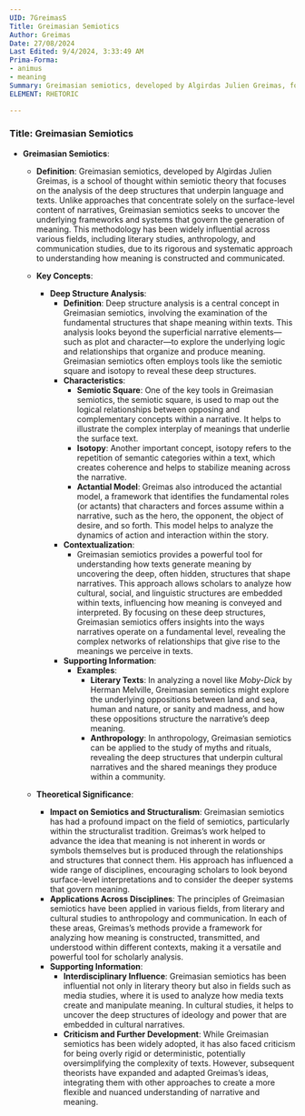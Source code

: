 ```yaml
---
UID: 7GreimasS
Title: Greimasian Semiotics
Author: Greimas
Date: 27/08/2024
Last Edited: 9/4/2024, 3:33:49 AM
Prima-Forma:
- animus
- meaning
Summary: Greimasian semiotics, developed by Algirdas Julien Greimas, focuses on analyzing the deep structures that generate meaning in texts, using tools like the semiotic square and actantial model. This framework uncovers the underlying relationships within narratives, influencing literary studies, anthropology, and communication through its systematic approach to understanding meaning.
ELEMENT: RHETORIC 

---
```

### Title: **Greimasian Semiotics**

- **Greimasian Semiotics**:
  - **Definition**: Greimasian semiotics, developed by Algirdas Julien Greimas, is a school of thought within semiotic theory that focuses on the analysis of the deep structures that underpin language and texts. Unlike approaches that concentrate solely on the surface-level content of narratives, Greimasian semiotics seeks to uncover the underlying frameworks and systems that govern the generation of meaning. This methodology has been widely influential across various fields, including literary studies, anthropology, and communication studies, due to its rigorous and systematic approach to understanding how meaning is constructed and communicated.

  - **Key Concepts**:
    - **Deep Structure Analysis**:
      - **Definition**: Deep structure analysis is a central concept in Greimasian semiotics, involving the examination of the fundamental structures that shape meaning within texts. This analysis looks beyond the superficial narrative elements—such as plot and character—to explore the underlying logic and relationships that organize and produce meaning. Greimasian semiotics often employs tools like the semiotic square and isotopy to reveal these deep structures.
      - **Characteristics**:
        - **Semiotic Square**: One of the key tools in Greimasian semiotics, the semiotic square, is used to map out the logical relationships between opposing and complementary concepts within a narrative. It helps to illustrate the complex interplay of meanings that underlie the surface text.
        - **Isotopy**: Another important concept, isotopy refers to the repetition of semantic categories within a text, which creates coherence and helps to stabilize meaning across the narrative.
        - **Actantial Model**: Greimas also introduced the actantial model, a framework that identifies the fundamental roles (or actants) that characters and forces assume within a narrative, such as the hero, the opponent, the object of desire, and so forth. This model helps to analyze the dynamics of action and interaction within the story.
      - **Contextualization**:
        - Greimasian semiotics provides a powerful tool for understanding how texts generate meaning by uncovering the deep, often hidden, structures that shape narratives. This approach allows scholars to analyze how cultural, social, and linguistic structures are embedded within texts, influencing how meaning is conveyed and interpreted. By focusing on these deep structures, Greimasian semiotics offers insights into the ways narratives operate on a fundamental level, revealing the complex networks of relationships that give rise to the meanings we perceive in texts.
      - **Supporting Information**:
        - **Examples**:
          - **Literary Texts**: In analyzing a novel like *Moby-Dick* by Herman Melville, Greimasian semiotics might explore the underlying oppositions between land and sea, human and nature, or sanity and madness, and how these oppositions structure the narrative’s deep meaning.
          - **Anthropology**: In anthropology, Greimasian semiotics can be applied to the study of myths and rituals, revealing the deep structures that underpin cultural narratives and the shared meanings they produce within a community.

  - **Theoretical Significance**:
    - **Impact on Semiotics and Structuralism**: Greimasian semiotics has had a profound impact on the field of semiotics, particularly within the structuralist tradition. Greimas’s work helped to advance the idea that meaning is not inherent in words or symbols themselves but is produced through the relationships and structures that connect them. His approach has influenced a wide range of disciplines, encouraging scholars to look beyond surface-level interpretations and to consider the deeper systems that govern meaning.
    - **Applications Across Disciplines**: The principles of Greimasian semiotics have been applied in various fields, from literary and cultural studies to anthropology and communication. In each of these areas, Greimas’s methods provide a framework for analyzing how meaning is constructed, transmitted, and understood within different contexts, making it a versatile and powerful tool for scholarly analysis.
    - **Supporting Information**:
      - **Interdisciplinary Influence**: Greimasian semiotics has been influential not only in literary theory but also in fields such as media studies, where it is used to analyze how media texts create and manipulate meaning. In cultural studies, it helps to uncover the deep structures of ideology and power that are embedded in cultural narratives.
      - **Criticism and Further Development**: While Greimasian semiotics has been widely adopted, it has also faced criticism for being overly rigid or deterministic, potentially oversimplifying the complexity of texts. However, subsequent theorists have expanded and adapted Greimas’s ideas, integrating them with other approaches to create a more flexible and nuanced understanding of narrative and meaning.